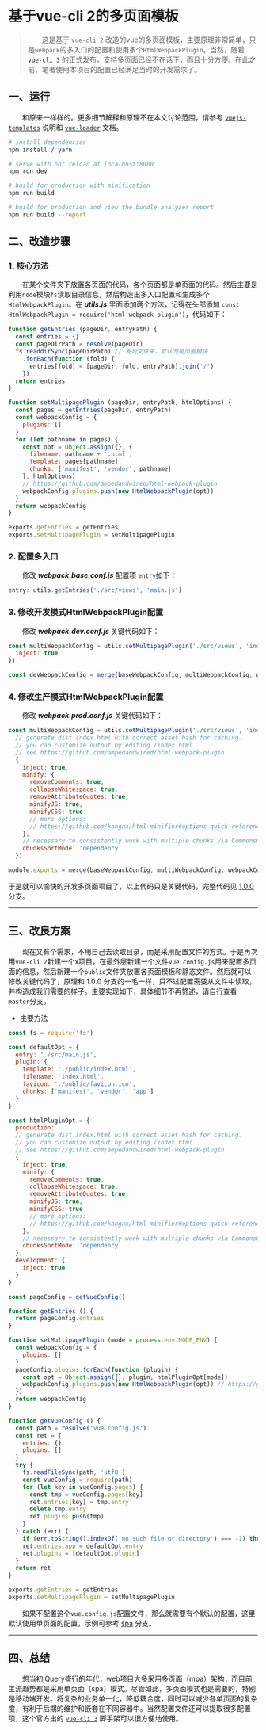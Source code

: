 # 基于vue-cli 2的多页面模板

> &emsp;&emsp;这是基于 `vue-cli 2` 改造的vue的多页面模板，主要原理非常简单，只是`webpack`的多入口的配置和使用多个`HtmlWebpackPlugin`。当然，随着 <a href="https://cli.vuejs.org/zh/" target="_blank">`vue-cli 3`</a> 的正式发布，支持多页面已经不在话下，而且十分方便。在此之前，笔者使用本项目的配置已经满足当时的开发需求了。

## 一、运行
&emsp;&emsp;和原来一样样的。更多细节解释和原理不在本文讨论范围，请参考 <a href="http://vuejs-templates.github.io/webpack/" target="_blank">`vuejs-templates`</a> 说明和 <a href="https://vue-loader.vuejs.org/" target="_blank">`vue-loader`</a> 文档。

``` bash
# install dependencies
npm install / yarn

# serve with hot reload at localhost:8080
npm run dev

# build for production with minification
npm run build

# build for production and view the bundle analyzer report
npm run build --report
```

## 二、改造步骤
### 1. 核心方法
&emsp;&emsp;在某个文件夹下放置各页面的代码，各个页面都是单页面的代码。然后主要是利用`node`模块`fs`读取目录信息，然后构造出多入口配置和生成多个`HtmlWebpackPlugin`。在 ***utils.js*** 里面添加两个方法，记得在头部添加
`const HtmlWebpackPlugin = require('html-webpack-plugin')`，代码如下：
``` javascript
function getEntries (pageDir, entryPath) {
  const entries = {}
  const pageDirPath = resolve(pageDir)
  fs.readdirSync(pageDirPath) // 发现文件夹，就认为是页面模块
    .forEach(function (fold) {
      entries[fold] = [pageDir, fold, entryPath].join('/')
    })
  return entries
}

function setMultipagePlugin (pageDir, entryPath, htmlOptions) {
  const pages = getEntries(pageDir, entryPath)
  const webpackConfig = {
    plugins: []
  }
  for (let pathname in pages) {
    const opt = Object.assign({}, {
      filename: pathname + '.html',
      template: pages[pathname],
      chunks: ['manifest', 'vendor', pathname]
    }, htmlOptions)
    // https://github.com/ampedandwired/html-webpack-plugin
    webpackConfig.plugins.push(new HtmlWebpackPlugin(opt))
  }
  return webpackConfig
}

exports.getEntries = getEntries
exports.setMultipagePlugin = setMultipagePlugin
```

### 2. 配置多入口
&emsp;&emsp;修改 ***webpack.base.conf.js*** 配置项 `entry`如下：
``` javascript
entry: utils.getEntries('./src/views', 'main.js')
```

### 3. 修改开发模式HtmlWebpackPlugin配置
&emsp;&emsp;修改 ***webpack.dev.conf.js*** 关键代码如下：
``` javascript
const multiWebpackConfig = utils.setMultipagePlugin('./src/views', 'index.html', {
  inject: true
})

const devWebpackConfig = merge(baseWebpackConfig, multiWebpackConfig, webpackConfig)
```

### 4. 修改生产模式HtmlWebpackPlugin配置
&emsp;&emsp;修改 ***webpack.prod.conf.js*** 关键代码如下：
``` javascript
const multiWebpackConfig = utils.setMultipagePlugin('./src/views', 'index.html',
  // generate dist index.html with correct asset hash for caching.
  // you can customize output by editing /index.html
  // see https://github.com/ampedandwired/html-webpack-plugin
  {
    inject: true,
    minify: {
      removeComments: true,
      collapseWhitespace: true,
      removeAttributeQuotes: true,
      minifyJS: true,
      minifyCSS: true
      // more options:
      // https://github.com/kangax/html-minifier#options-quick-reference
    },
    // necessary to consistently work with multiple chunks via CommonsChunkPlugin
    chunksSortMode: 'dependency'
  })

module.exports = merge(baseWebpackConfig, multiWebpackConfig, webpackConfig)
```

于是就可以愉快的开发多页面项目了，以上代码只是关键代码，完整代码见 <a href="https://github.com/guilixie/vue-mpa/tree/1.0.0" target="_blank">1.0.0</a> 分支。

---

## 三、改良方案

&emsp;&emsp;现在又有个需求，不用自己去读取目录，而是采用配置文件的方式。于是再次用`vue-cli 2`新建一个x项目，在最外层新建一个文件`vue.config.js`用来配置多页面的信息，然后新建一个`public`文件夹放置各页面模板和静态文件。然后就可以修改关键代码了，原理和 1.0.0 分支的一毛一样，只不过配置需要从文件中读取，并构造成我们需要的样子。主要实现如下，具体细节不再赘述，请自行查看`master`分支。

* 主要方法

``` javascript
const fs = require('fs')

const defaultOpt = {
  entry: './src/main.js',
  plugin: {
    template: './public/index.html',
    filename: 'index.html',
    favicon: './public/favicon.ico',
    chunks: ['manifest', 'vendor', 'app']
  }
}

const htmlPluginOpt = {
  production:
  // generate dist index.html with correct asset hash for caching.
  // you can customize output by editing /index.html
  // see https://github.com/ampedandwired/html-webpack-plugin
  {
    inject: true,
    minify: {
      removeComments: true,
      collapseWhitespace: true,
      removeAttributeQuotes: true,
      minifyJS: true,
      minifyCSS: true
      // more options:
      // https://github.com/kangax/html-minifier#options-quick-reference
    },
    // necessary to consistently work with multiple chunks via CommonsChunkPlugin
    chunksSortMode: 'dependency'
  },
  development: {
    inject: true
  }
}

const pageConfig = getVueConfig()

function getEntries () {
  return pageConfig.entries
}

function setMultipagePlugin (mode = process.env.NODE_ENV) {
  const webpackConfig = {
    plugins: []
  }
  pageConfig.plugins.forEach(function (plugin) {
    const opt = Object.assign({}, plugin, htmlPluginOpt[mode])
    webpackConfig.plugins.push(new HtmlWebpackPlugin(opt)) // https://github.com/ampedandwired/html-webpack-plugin
  })
  return webpackConfig
}

function getVueConfig () {
  const path = resolve('vue.config.js')
  const ret = {
    entries: {},
    plugins: []
  }
  try {
    fs.readFileSync(path, 'utf8')
    const vueConfig = require(path)
    for (let key in vueConfig.pages) {
      const tmp = vueConfig.pages[key]
      ret.entries[key] = tmp.entry
      delete tmp.entry
      ret.plugins.push(tmp)
    }
  } catch (err) {
    if (err.toString().indexOf('no such file or directory') === -1) throw err
    ret.entries.app = defaultOpt.entry
    ret.plugins = [defaultOpt.plugin]
  }
  return ret
}

exports.getEntries = getEntries
exports.setMultipagePlugin = setMultipagePlugin
```

&emsp;&emsp;如果不配置这个`vue.config.js`配置文件，那么就需要有个默认的配置，这里默认使用单页面的配置，示例可参考 <a href="https://github.com/guilixie/vue-mpa/tree/spa" target="_blank">spa</a> 分支。

---

## 四、总结
&emsp;&emsp;想当初jQuery盛行的年代，web项目大多采用多页面（mpa）架构，而目前主流趋势都是采用单页面（spa）模式。尽管如此，多页面模式也是需要的，特别是移动端开发。将复杂的业务单一化，降低耦合度，同时可以减少各单页面的复杂度，有利于后期的维护和嵌套在不同容器中。当然配置文件还可以提取很多配置项，这个官方出的 <a href="https://cli.vuejs.org/zh/" target="_blank">`vue-cli 3`</a> 脚手架可以很方便地使用。
